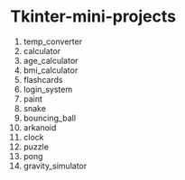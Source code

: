 # Tkinter-mini-projects

1. temp_converter
2. calculator
3. age_calculator
4. bmi_calculator
5. flashcards
6. login_system
7. paint
8. snake
9. bouncing_ball
10. arkanoid
11. clock
12. puzzle
13. pong
14. gravity_simulator